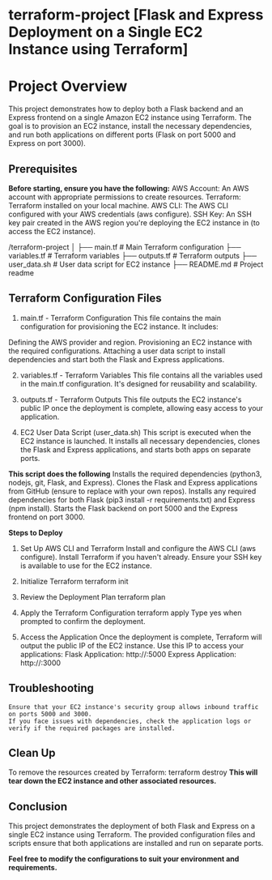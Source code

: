# terraform-project [Flask and Express Deployment on a Single EC2 Instance using Terraform]

# Project Overview
This project demonstrates how to deploy both a Flask backend and an Express frontend on a single Amazon EC2 instance using Terraform. The goal is to provision an EC2 instance, install the necessary dependencies, and run both applications on different ports (Flask on port 5000 and Express on port 3000).

## Prerequisites
**Before starting, ensure you have the following:**
    AWS Account: An AWS account with appropriate permissions to create resources.
    Terraform: Terraform installed on your local machine.
    AWS CLI: The AWS CLI configured with your AWS credentials (aws configure).
    SSH Key: An SSH key pair created in the AWS region you're deploying the EC2 instance in (to access the EC2 instance).

/terraform-project
│
├── main.tf            # Main Terraform configuration
├── variables.tf       # Terraform variables
├── outputs.tf         # Terraform outputs
├── user_data.sh       # User data script for EC2 instance
├── README.md          # Project readme

## Terraform Configuration Files

1. main.tf - Terraform Configuration
This file contains the main configuration for provisioning the EC2 instance. It includes:

Defining the AWS provider and region.
Provisioning an EC2 instance with the required configurations.
Attaching a user data script to install dependencies and start both the Flask and Express applications.

2. variables.tf - Terraform Variables
This file contains all the variables used in the main.tf configuration. It's designed for reusability and scalability.

3. outputs.tf - Terraform Outputs
This file outputs the EC2 instance's public IP once the deployment is complete, allowing easy access to your application.

4. EC2 User Data Script (user_data.sh)
This script is executed when the EC2 instance is launched. It installs all necessary dependencies, clones the Flask and Express applications, and starts both apps on separate ports.

**This script does the following**
    Installs the required dependencies (python3, nodejs, git, Flask, and Express).
    Clones the Flask and Express applications from GitHub (ensure to replace with your own repos).
    Installs any required dependencies for both Flask (pip3 install -r requirements.txt) and Express (npm install).
    Starts the Flask backend on port 5000 and the Express frontend on port 3000.

**Steps to Deploy**
1. Set Up AWS CLI and Terraform
    Install and configure the AWS CLI (aws configure).
    Install Terraform if you haven't already.
    Ensure your SSH key is available to use for the EC2 instance.
     
2. Initialize Terraform
    terraform init

3. Review the Deployment Plan
    terraform plan

4. Apply the Terraform Configuration
    terraform apply
Type yes when prompted to confirm the deployment.
    
5. Access the Application
    Once the deployment is complete, Terraform will output the public IP of the EC2 instance. Use this IP to access your applications:
    Flask Application: http://<instance-public-ip>:5000
    Express Application: http://<instance-public-ip>:3000

## Troubleshooting
    Ensure that your EC2 instance's security group allows inbound traffic on ports 5000 and 3000.
    If you face issues with dependencies, check the application logs or verify if the required packages are installed.

## Clean Up
To remove the resources created by Terraform:
    terraform destroy
**This will tear down the EC2 instance and other associated resources.**

## Conclusion
This project demonstrates the deployment of both Flask and Express on a single EC2 instance using Terraform. The provided configuration files and scripts ensure that both applications are installed and run on separate ports.

**Feel free to modify the configurations to suit your environment and requirements.**